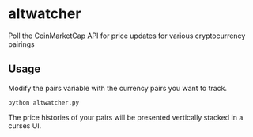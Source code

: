 # altwatcher
Poll the CoinMarketCap API for price updates for various cryptocurrency pairings

## Usage
Modify the pairs variable with the currency pairs you want to track.

```
python altwatcher.py
```

The price histories of your pairs will be presented vertically stacked in a curses UI.
